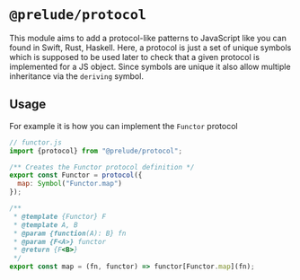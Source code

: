# `@prelude/protocol`

This module aims to add a protocol-like patterns to JavaScript like you can found in Swift, Rust, Haskell. Here, a protocol is just a set of unique symbols which is supposed to be used later to check that a given protocol is implemented for a JS object. Since symbols are unique it also allow multiple inheritance via the `deriving` symbol.

## Usage

For example it is how you can implement the `Functor` protocol

```js
// functor.js
import {protocol} from "@prelude/protocol";

/** Creates the Functor protocol definition */
export const Functor = protocol({
  map: Symbol("Functor.map")
});

/**
 * @template {Functor} F
 * @template A, B
 * @param {function(A): B} fn
 * @param {F<A>} functor
 * @return {F<B>}
 */
export const map = (fn, functor) => functor[Functor.map](fn);
```
